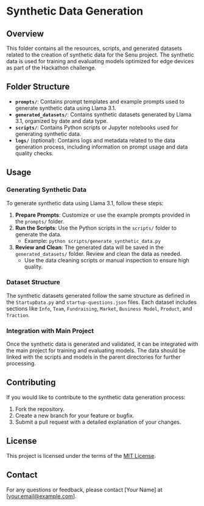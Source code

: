 # Synthetic Data Generation

## Overview

This folder contains all the resources, scripts, and generated datasets related to the creation of synthetic data for the Senu project. The synthetic data is used for training and evaluating models optimized for edge devices as part of the Hackathon challenge.

## Folder Structure

- **`prompts/`**: Contains prompt templates and example prompts used to generate synthetic data using Llama 3.1.
- **`generated_datasets/`**: Contains synthetic datasets generated by Llama 3.1, organized by date and data type.
- **`scripts/`**: Contains Python scripts or Jupyter notebooks used for generating synthetic data.
- **`logs/`** (optional): Contains logs and metadata related to the data generation process, including information on prompt usage and data quality checks.

## Usage

### Generating Synthetic Data

To generate synthetic data using Llama 3.1, follow these steps:

1. **Prepare Prompts**: Customize or use the example prompts provided in the `prompts/` folder.
2. **Run the Scripts**: Use the Python scripts in the `scripts/` folder to generate the data.
   - Example: `python scripts/generate_synthetic_data.py`
3. **Review and Clean**: The generated data will be saved in the `generated_datasets/` folder. Review and clean the data as needed.
   - Use the data cleaning scripts or manual inspection to ensure high quality.

### Dataset Structure

The synthetic datasets generated follow the same structure as defined in the `StartupData.py` and `startup-questions.json` files. Each dataset includes sections like `Info`, `Team`, `Fundraising`, `Market`, `Business Model`, `Product`, and `Traction`.

### Integration with Main Project

Once the synthetic data is generated and validated, it can be integrated with the main project for training and evaluating models. The data should be linked with the scripts and models in the parent directories for further processing.

## Contributing

If you would like to contribute to the synthetic data generation process:

1. Fork the repository.
2. Create a new branch for your feature or bugfix.
3. Submit a pull request with a detailed explanation of your changes.

## License

This project is licensed under the terms of the [MIT License](../LICENSE).

## Contact

For any questions or feedback, please contact [Your Name] at [your.email@example.com].
